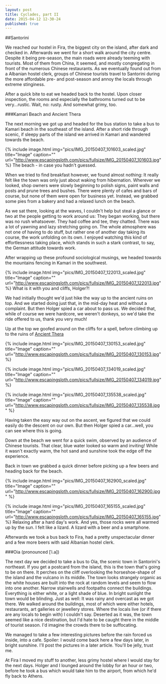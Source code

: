 ```yaml
---
layout: post
title: Cyclades, part II
date: 2015-04-12 12-30-24
published: true
---
```


##Santorini

We reached our hostel in Fira, the biggest city on the island, after dark and checked in. Afterwards we went for a short walk around the city centre. Despite it being pre-season, the main roads were already teeming with tourists. Most of them from China, it seemed, and mostly congregating in front of the numerous Chinese restaurants. As we eventually found out from a Albanian hostel clerk, groups of Chinese tourists travel to Santorini during the more affordable pre- and post-season and annoy the locals through extreme stinginess.

After a quick bite to eat we headed back to the hostel. Upon closer inspection, the rooms and especially the bathrooms turned out to be very...rustic. Wait, no: rusty. And somewhat grimy, too.


###Kamari Beach and Ancient Thera

The next morning we got up and headed for the bus station to take a bus to Kamari beach in the southeast of the island. After a short ride through scenic, if sleepy parts of the island we arrived in Kamari and wandered towards the beach. 

{% include image.html img="pics/IMG_20150407_101603_scaled.jpg" title="Image" caption="" url="http://www.escapingsloth.com/pics/fullsize/IMG_20150407_101603.jpg" %}
The beach - in case you hadn't guessed.

When we tried to find breakfast however, we found almost nothing: It really felt like the town was only just about waking from hibernation. Wherever we looked, shop owners were slowly beginning to polish signs, paint walls and posts and prune trees and bushes. There were plenty of cafes and bars of course, but none of them were open for business yet. Instead, we grabbed some pies from a bakery and had a relaxed lunch on the beach.

As we sat there, looking at the waves, I couldn't help but steal a glance or two at the people getting to work around us: They began working, but there was no rush whatsoever. They had coffee and tee, they chatted. There was a lot of yawning and lazy stretching going on. The whole atmosphere was not one of having to do stuff, but rather one of another day taking its course, the work unfolding on its own. I enjoyed watching this kind of effortlessness taking place, which stands in such a stark contrast, to say, the German attitude towards work.

After wrapping up these profound sociological musings, we headed towards the mountains fencing in Kamari in the southwest. 

{% include image.html img="pics/IMG_20150407_122013_scaled.jpg" title="Image" caption="" url="http://www.escapingsloth.com/pics/fullsize/IMG_20150407_122013.jpg" %}
What is it with you and cliffs, Holger?!

We had initially thought we'd just hike the way up to the ancient ruins on top. And we started doing just that, in the mid-day heat and without a complaint. But then Holger spied a car about to pass us. We decided that, while of course we were hardcore, we weren't donkeys, so we'd take the ride offered to us, thank you very much!

Up at the top we goofed around on the cliffs for a spell,  before climbing up to the ruins of [Ancient Thera](http://en.wikipedia.org/wiki/Ancient_Thera)

{% include image.html img="pics/IMG_20150407_130153_scaled.jpg" title="Image" caption="" url="http://www.escapingsloth.com/pics/fullsize/IMG_20150407_130153.jpg" %}

{% include image.html img="pics/IMG_20150407_134019_scaled.jpg" title="Image" caption="" url="http://www.escapingsloth.com/pics/fullsize/IMG_20150407_134019.jpg" %}

{% include image.html img="pics/IMG_20150407_135538_scaled.jpg" title="Image" caption="" url="http://www.escapingsloth.com/pics/fullsize/IMG_20150407_135538.jpg" %}

Having taken the easy way out on the ascent, we figured that we could easily do the descent on our own. But then Holger spied a car...well, you can see where this is going. 

Down at the beach we went for a quick swim, observed by an audience of Chinese tourists. That clear, blue water looked so warm and inviting! While it wasn't exactly warm, the hot sand and sunshine took the edge off the experience.

Back in town we grabbed a quick dinner before picking up a few beers and heading back for the beach.

{% include image.html img="pics/IMG_20150407_162900_scaled.jpg" title="Image" caption="" url="http://www.escapingsloth.com/pics/fullsize/IMG_20150407_162900.jpg" %}

{% include image.html img="pics/IMG_20150407_165155_scaled.jpg" title="Image" caption="" url="http://www.escapingsloth.com/pics/fullsize/IMG_20150407_165155.jpg" %}
Relaxing after a hard day's work. And yes, those rocks were all warmed up by the sun. I felt like a lizard. A lizard with a beer and a smartphone.

Afterwards we took a bus back to Fira, had a pretty unspectacular dinner and a few more beers with said Albanian hostel clerk. 


###Oia (pronounced [ˈi.a])

The next day we decided to take a bus to Oia, the scenic town in Santorini's northeast. If you get a postcard from the island, this is the town that's going to be on there. It perches on the cliff overlooking the horseshoe-shape of the island and the vulcano in its middle. The town looks strangely organic as the white houses are built into the rock at random levels and seem to flow into one another. Narrow stairwells and footpaths connect the buildings. Everything is either white, or a light shade of blue. In bright sunlight the town would be blinding. Just as well: It was rainy and overcast as we got there. We walked around the buildings, most of which were either hotels, restaurants, art galleries or jewellery stores. Where the locals live (or if there are any locals to begin with) I couldn't say. Deserted as it was, the town seemed like a nice destination, but I'd hate to be caught there in the middle of tourist season. I'd imagine the crowds there to be suffocating.

We managed to take a few interesting pictures before the rain forced us inside, into a cafe. Spoiler: I would come back here a few days later, in bright sunshine. I'll post the pictures in a later article. You'll be jelly, trust me.

At Fira I moved my stuff to another, less grimy hostel where I would stay for the next days. Holger and I lounged around the lobby for an hour or two, before he took a bus which would take him to the airport, from which he'd fly back to Athens.

